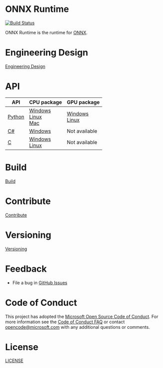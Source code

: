 # ONNX Runtime

[![Build Status](https://dev.azure.com/onnxruntime/onnxruntime/_apis/build/status/onnxruntime%20CI%20Pipelines)](https://dev.azure.com/onnxruntime/onnxruntime/_build/latest?definitionId=1)

ONNX Runtime is the runtime for [ONNX](https://github.com/onnx/onnx).

# Engineering Design
[Engineering Design](docs/HighLevelDesign.md)

# API
| API | CPU package | GPU package |
|-----|-------------|-------------|
| [Python](https://docs.microsoft.com/en-us/python/api/overview/azure/onnx/intro?view=azure-onnx-py) | [Windows](TODO)<br>[Linux](https://pypi.org/project/onnxruntime/)<br>[Mac](TODO)| [Windows](TODO)<br>[Linux](https://pypi.org/project/onnxruntime-gpu/) |
| [C#](docs/CSharp_API.md) | [Windows](TODO)| Not available |
| [C](docs/C_API.md) | [Windows](TODO)<br>[Linux](TODO) | Not available |

# Build
[Build](BUILD.md)

# Contribute
[Contribute](CONTRIBUTING.md)

# Versioning
[Versioning](docs/Versioning.md)

# Feedback
   * File a bug in [GitHub Issues](https://github.com/Microsoft/onnxruntime/issues)

# Code of Conduct
This project has adopted the [Microsoft Open Source Code of Conduct](https://opensource.microsoft.com/codeofconduct/).
For more information see the [Code of Conduct FAQ](https://opensource.microsoft.com/codeofconduct/faq/)
or contact [opencode@microsoft.com](mailto:opencode@microsoft.com) with any additional questions or comments.

# License
[LICENSE](LICENSE)

